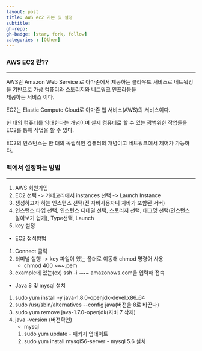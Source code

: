 ```yaml
---
layout: post
title: AWS ec2 기본 및 설정
subtitle: 
gh-repo: 
gh-badge: [star, fork, follow]
categories : [Other]
---
```


### AWS EC2 란??
---

AWS란 Amazon Web Service 로 아마존에서 제공하는 클라우드 서비스로 네트워킹을 기반으로 가상 컴퓨터와 스토리지와 네트워크 인프라등을  
제공하는 서비스 이다.

EC2는 Elastic Compute Cloud로 아마존 웹 서비스(AWS)의 서비스이다.

한 대의 컴퓨터를 임대한다는 개념이며 실제 컴퓨터로 할 수 있는 광범위한 작업들을 EC2를 통해 작업을 할 수 있다.

EC2의 인스턴스는 한 대의 독립적인 컴퓨터의 개념이고 네트워크에서 제어가 가능하다.

### 맥에서 설정하는 방법
---

1. AWS 회원가입
2. EC2 선택 -> 카테고리에서 instances 선택 -> Launch Instance
3. 생성하고자 하는 인스턴스 선택(전 자바사용자니 자바가 포함된 서버)
4. 인스턴스 타입 선택, 인스턴스 디테일 선택, 스토리지 선택, 태그명 선택(인스턴스 알아보기 쉽게), Type선택, Launch
5. key 설정  

* EC2 접석방법 
1. Connect 클릭  
2. 터미널 실행 -> key 파일이 있는 폴더로 이동해 chmod 명령어 사용
    - chmod 400 ~~~.pem
3. example에 있는(ex) ssh -i ~~~ amazonows.com을 입력해 접속

* Java 8 및 mysql 설치  
1. sudo yum install -y java-1.8.0-openjdk-devel.x86_64
2. sudo /usr/sbin/alternatives --config java(버전을 8로 바꾼다)
3. sudo yum remove java-1.7.0-openjdk(자바 7 삭제)
4. java -version (버전확인)
    - mysql
    1. sudo yum update - 패키지 업데이트  
    2. sudo yum install mysql56-server - mysql 5.6 설치
